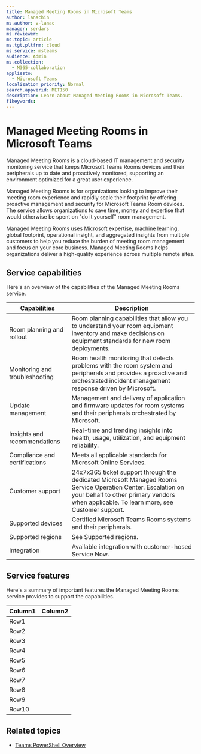```yaml
---
title: Managed Meeting Rooms in Microsoft Teams
author: lanachin
ms.author: v-lanac
manager: serdars
ms.reviewer:  
ms.topic: article
ms.tgt.pltfrm: cloud
ms.service: msteams
audience: Admin
ms.collection: 
  - M365-collaboration
appliesto: 
  - Microsoft Teams
localization_priority: Normal
search.appverid: MET150
description: Learn about Managed Meeting Rooms in Microsoft Teams.
f1keywords: 
---
```


# Managed Meeting Rooms in Microsoft Teams

Managed Meeting Rooms is a cloud-based IT management and security monitoring service that keeps Microsoft Teams Rooms devices and their peripherals up to date and proactively monitored, supporting an environment optimized for a great user experience.

Managed Meeting Rooms is for organizations looking to improve their meeting room experience and rapidly scale their footprint by offering proactive management and security for Microsoft Teams Room devices. The service allows organizations to save time, money and expertise that would otherwise be spent on "do it yourself" room management.  

Managed Meeting Rooms uses Microsoft expertise, machine learning, global footprint, operational insight, and aggregated insights from multiple customers to help you reduce the burden of meeting room management and focus on your core business.  Managed Meeting Rooms helps organizations deliver a high-quality experience across multiple remote sites.

## Service capabilities

Here's an overview of the capabilities of the Managed Meeting Rooms service.

|Capabilities  |Description  |
|---------|---------|
|Room planning and rollout    |Room planning capabilities that allow you to understand your room equipment inventory and make decisions on equipment standards for new room deployments.         |
|Monitoring and troubleshooting   |Room health monitoring that detects problems with the room system and peripherals and provides a proactive and orchestrated incident management response driven by Microsoft.         |
|Update management    |Management and delivery of application and firmware updates for room systems and their peripherals orchestrated by Microsoft.         |
|Insights and recommendations     |Real-time and trending insights into health, usage, utilization, and equipment reliability.         |
|Compliance and certifications    |Meets all applicable standards for Microsoft Online Services.         |
|Customer support   |24x7x365 ticket support through the dedicated Microsoft Managed Rooms Service Operation Center. Escalation on your behalf to other primary vendors when applicable. To learn more, see Customer support.|
|Supported devices     |Certified Microsoft Teams Rooms systems and their peripherals.         |
|Supported regions     |See Supported regions.        |
|Integration    |Available integration with customer-hosed Service Now.         |

## Service features

Here's a summary of important features the Managed Meeting Rooms service provides to support the capabilities.

|Column1  |Column2  |
|---------|---------|
|Row1     |         |
|Row2     |         |
|Row3     |         |
|Row4     |         |
|Row5     |         |
|Row6     |         |
|Row7     |         |
|Row8     |         |
|Row9     |         |
|Row10     |         |


## Related topics

- [Teams PowerShell Overview](teams-powershell-overview.md)